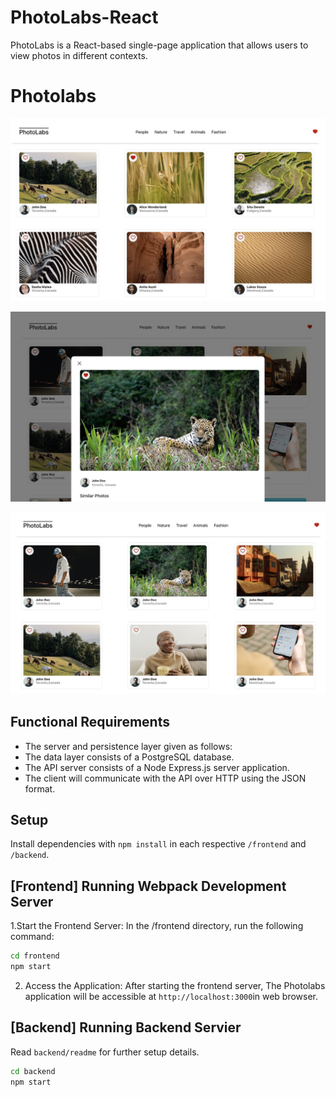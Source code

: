# PhotoLabs-React
PhotoLabs is a React-based single-page application  that allows users to view photos in different contexts.

# Photolabs
!["topic-photos"](https://raw.githubusercontent.com/boggulasatya/Photolabs/255731de8c86a1c0c85af6338e8a71fcd6cce461/docs/topic-photos.png)

!["selected-photo"](https://raw.githubusercontent.com/boggulasatya/Photolabs/255731de8c86a1c0c85af6338e8a71fcd6cce461/docs/selected-photo.png) 


!["Home-page"](https://raw.githubusercontent.com/boggulasatya/Photolabs/255731de8c86a1c0c85af6338e8a71fcd6cce461/docs/Home-page.png)

## Functional Requirements
 * The server and persistence layer given as follows:
 * The data layer consists of a PostgreSQL database.
 * The API server consists of a Node Express.js server application.
 * The client will communicate with the API over HTTP using the JSON format.

## Setup

Install dependencies with `npm install` in each respective `/frontend` and `/backend`.

## [Frontend] Running Webpack Development Server
1.Start the Frontend Server: In the /frontend directory, run the following command:
```sh
cd frontend
npm start
```
2. Access the Application: After starting the frontend server, The Photolabs application will be accessible at `http://localhost:3000`in web browser.

## [Backend] Running Backend Servier

Read `backend/readme` for further setup details.

```sh
cd backend
npm start
```
